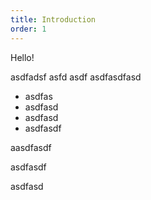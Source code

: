 ```yaml
---
title: Introduction
order: 1
---
```


Hello!

asdfadsf asfd asdf asdfasdfasd

- asdfas
- asdfasd
- asdfasd 
- asdfasdf

aasdfasdf


asdfasdf


asdfasd

